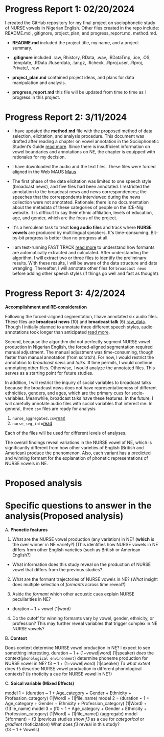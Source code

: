 

# Progress Report 1: 02/20/2024

I created the GitHub repository for my final project on sociophonetic study of NURSE vowels in Nigerian English. Other files created in the repo include: README.md , gitignore, project_plan, and progress_report.md, method.md.

- **README.md** included the project title, my name, and a project summary.
 
- **.gitignore** included .raw, Rhistory, RData, .wav, .RDataTmp, .ice, .OS, .template, .RData   .Ruserdata, .tar.gz, .Rcheck, .Rproj.user, .Rproj, Private/, .raw

- **project_plan.md** contained project ideas, and plans for data manipulation and analysis.
 
- **progress_report.md** this file will be updated from time to time as I progress in this        project.


# Progress Report 2: 3/11/2024

-	I have updated the **method.md** file with the proposed method of data selection, elicitation, and analysis procedure. This document was drafted after reading a chapter on vowel annotation in the Sociophonetic Student’s Guide [read more](https://www.routledge.com/Sociophonetics-A-Students-Guide/Paolo-Yaeger-Dror/p/book/9780415498791). Since there is insufficient information on vowel boundaries and annotations on NE, the chapter is equipped with rationales for my decision.


-	I have downloaded the audio and the text files. These files were forced aligned in the Web MAUS [Maus](https://clarin.phonetik.uni-muenchen.de/BASWebServices/interface/WebMAUSBasic) 


-	The first phase of the data elicitation was limited to one speech style (broadcast news), and five files had been annotated. I restricted the annotation to the broadcast news and news correspondences; the speeches that the correspondents interviewed during the news collection were not annotated. Rationale: there is no documentation about the metadata of these categories of people on the ICE-Nig website. It is difficult to say their ethnic affiliation, levels of education, age, and gender, which are the focus of the project.  


- It's a herculean task to treat **long audio files** and track where **NURSE vowels** are produced by multilingual speakers. It's time-consuming. Bit-by-bit progress is better than no progress at all.


-	I am test-running FAST TRACK [read more](https://www.degruyter.com/document/doi/10.1515/lingvan-2020-0051/html) to understand how formants are automatically extracted and calculated. After understanding the algorithm, I will extract two or three files to identify the preliminary results. With these results, I will be aware of the data structure and data wrangling. Thereafter, I will annotate other files for `broadcast news` before adding other speech styles (if things go well and fast as thought).



# Progress Report 3: 4/2/2024

**Accomplishment and RE-consideration**

Following the forced-aligned segmentation, I have annotated six audio files. These files are **broadcast news** (10) and **broadcast talk** (6) [raw_data](https://github.com/ClassOrg-Data-Sci-2024/Sociophonetic-study-of-NURSE-vowels-in-Nigerian-English/blob/main/Analysis/tidy_csv_files/nurse_social_var.csv). Though I initially planned to annotate three different speech styles, audio annotations took longer than anticipated [read more](https://github.com/ClassOrg-Data-Sci-2024/Sociophonetic-study-of-NURSE-vowels-in-Nigerian-English/blob/main/method%20and%20hypothesis/Method.md). 


Second, because the algorithm did not perfectly segment NURSE vowel production in Nigerian English, the forced-aligned segmentation required manual adjustment. The manual adjustment was time-consuming, though faster than manual annotation (from scratch). For now, I would restrict the annotation to _broadcast news_ and _talks_. If time permits, I would continue annotating other files. Otherwise, I would analyze the annotated files. This serves as a starting point for future studies.

In addition, I will restrict the inquiry of social variables to broadcast talks because the broadcast news does not have representativeness of different ethnicities, genders, and ages, which are the primary cues for socio-variables. Meanwhile, broadcast talks have these features. In the future, I will carefully annotate audio files with social variables that interest me.
In general, three `csv` files are ready for analysis
1. `nurse_aggregated.csv`[read](https://github.com/ClassOrg-Data-Sci-2024/Sociophonetic-study-of-NURSE-vowels-in-Nigerian-English/blob/main/Analysis/tidy_csv_files/nurse_raw_aggregated.csv)
2. `nurse_seg_info`[read](https://github.com/ClassOrg-Data-Sci-2024/Sociophonetic-study-of-NURSE-vowels-in-Nigerian-English/blob/main/Analysis/tidy_csv_files/nurse_segment_info.csv)

Each of the files will be used for different levels of analyses.

The overall findings reveal variations in the NURSE vowel of NE, which is significantly different from how other varieties of English (British and American) produce the phenomenon. Also, each variant has a predicted and winning formant for the explanation of phonetic representations of NURSE vowels in NE.


# Proposed analysis

# Specific questions to answer in the analysis(Proposed analysis)

A. **Phonetic features**

1. What are the NURSE vowel production (any variation) in NE? (**which** is the over winner in NE variety?) (This identifies how NURSE vowels in NE differs from other English varieties (such as British or American English?)

- What information does this study reveal on the production of NURSE vowel that differs from the previous studies?

2. What are the formant trajectories of NURSE vowels in NE? (*What* insight does multiple selection of *formants* across time reveal?)
 
3. Aside the *formant* which other acoustic cues explain NURSE peculiarities in NE?
  - duration ~ 1 + vowel (1|word) 

4. Do the cutoff for winning formants vary by vowel, gender, ethnicity, or profession? This may further reveal variables that trigger complex in NE NURSE vowels?

B. **Context**

Does context determine NURSE vowel production in NE?
    I expect to see something interesting. 
    duration ~ 1 + (1+vowel|word) (1|speaker)
    *does* the context(`phonological environment`) determine phoneme production for NURSE vowel in NE?
    f3 ~ 1 + (1+vowel|word) (1|speaker)
    *To what extent* does `f3` describe NURSE vowel production in different phonological contexts? (is rhoticity a cue for NURSE vowel in NE?)
    
C. **Soical variable (Mixed Effects)**

model 1 = (duration ~ 1 + Age_category + Gender + Ethnicity + Profession_category) (1|Word) + (1|file_name)
model 2 = (duration ~ 1 + Age_category + Gender + Ethnicity + Profession_category) (1|Word) + (1|file_name)
model 3 = (f0 ~ 1 + Age_category + Gender + Ethnicity + Profession_category) (1|Word) + (1|file_name))
(aggregate)
model 3(formant) = f3 (previous studies show *f3* as a cue for *categorical* or *gradient* rhoticization) What does *f3* reveal in this study?  
 (f3 ~ 1 + Vowels)

